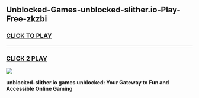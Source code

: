 
## Unblocked-Games-unblocked-slither.io-Play-Free-zkzbi
<h3>
<a href="https://premium76.site?title=unblocked-slither.io&ref=19M">CLICK TO PLAY</a></h3>
<hr>

<h3>
<a href="https://premium76.site?title=unblocked-slither.io&ref=19M">CLICK 2 PLAY</a>
  
</h3>

<a href="https://premium76.site?title=unblocked-slither.io&ref=19M"><img src="https://clearcache.store/games.png"></a>


**unblocked-slither.io games unblocked: Your Gateway to Fun and Accessible Online Gaming**
